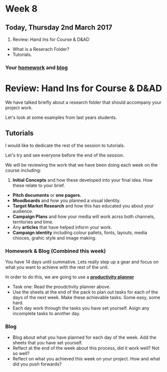 # Week 8

## Today, Thursday 2nd March 2017

1. Review: Hand Ins for Course & D&AD
* What is a Reserach Folder? 
* Tutorials.

### Your [homework](#homework) and [blog](#blog)


# Review: Hand Ins for Course & D&AD

We have talked briefly about a research folder that should accompany your project work. 

Let's look at some examples from last years students. 


## Tutorials 

I would like to dedicate the rest of the session to tutorials. 

Let's try and see everyone before the end of the session. 

We will be reviewing the work that we have been doing each week on the course including:

1. **Initial Concepts** and how these developed into your final idea. How these relate to your brief. 
* **Pitch documents** or **one pagers.**
* **Moodboards** and how you planned a visual identity.  
* **Target Market Research** and how this has educated you about your audience.  
* **Campaign Plans** and how your media will work acrss both channels, territories and time. 
* Any **articles** that have helped inform your work. 
* **Campaign identity** including colour pallets, fonts, layouts, media chioces, grahic style and image making. 

### Homework & Blog (Combined this week)

You have 14 days until summative. Lets really step up a gear and focus on what you want to achieve with the rest of the unit. 

In order to do this, we are going to use a [**productivity planner**](https://github.com/RavensbourneWebMedia/Digital_Advertising/blob/master/sessions/08/Productivity%20Planner.pdf)

* Task one: Read the proudctivity planner above. 
* Use the sheets at the end of the pack to plan out tasks for each of the days of the next week. Make these achievable tasks. Some easy, some hard. 
* Each day work through the tasks you have set yourself. Asign any incomplete tasks to another day. 

### Blog 

* Blog about what you have planned for each day of the week. Add the sheets that you have set yourself. 
* Reflect at the end of the week about this process, did it work well? Not so well?
* Reflect on what you achieved this week on your project. How and what did you push forwards?





